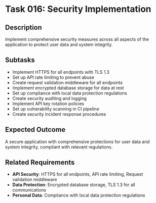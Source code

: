 # Task 016: Security Implementation

## Description
Implement comprehensive security measures across all aspects of the application to protect user data and system integrity.

## Subtasks
- Implement HTTPS for all endpoints with TLS 1.3
- Set up API rate limiting to prevent abuse
- Create request validation middleware for all endpoints
- Implement encrypted database storage for data at rest
- Set up compliance with local data protection regulations
- Create security auditing and logging
- Implement API key rotation policies
- Set up vulnerability scanning in CI pipeline
- Create security incident response procedures

## Expected Outcome
A secure application with comprehensive protections for user data and system integrity, compliant with relevant regulations.

## Related Requirements
- **API Security**: HTTPS for all endpoints, API rate limiting, Request validation middleware
- **Data Protection**: Encrypted database storage, TLS 1.3 for all communications
- **Personal Data**: Compliance with local data protection regulations
